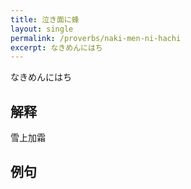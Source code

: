 ```yaml
---
title: 泣き面に蜂
layout: single
permalink: /proverbs/naki-men-ni-hachi
excerpt: なきめんにはち
---
```


なきめんにはち

## 解释

雪上加霜

## 例句

